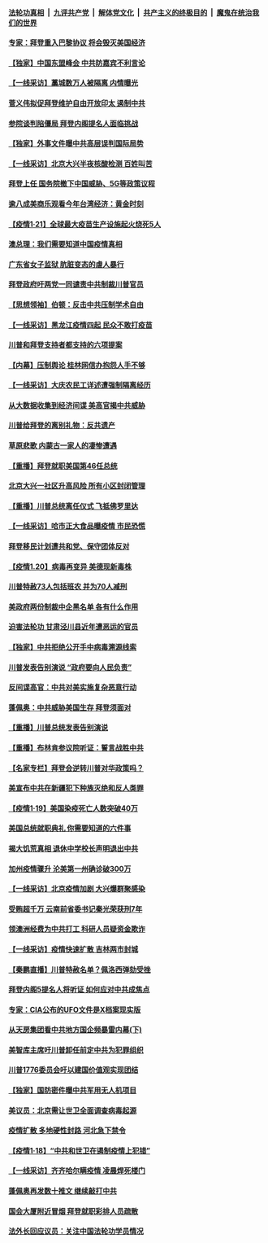 

####  [法轮功真相](../../../../basic/blob/master/README.md?t=01221401) &nbsp;|&nbsp; [九评共产党](../../../../9ping.md/blob/master/README.md?t=01221401) &nbsp;|&nbsp; [解体党文化](../../../../jtdwh.md/blob/master/README.md?t=01221401)  &nbsp;|&nbsp; [共产主义的终极目的](../../../../gczydzjmd.md/blob/master/README.md?t=01221401) &nbsp;|&nbsp; [魔鬼在统治我们的世界](../../../../mgztzwmdsj.md/blob/master/README.md?t=01221401) 

#### [专家：拜登重入巴黎协议 将会毁灭美国经济](../pages/nf4514/n12704083.md?t=01221401) 

#### [【独家】中国东盟峰会 中共防嘉宾不利言论](../pages/nf4514/n12700072.md?t=01221401) 

#### [【一线采访】藁城数万人被隔离 内情曝光](../pages/nf4514/n12703775.md?t=01221401) 

#### [菅义伟拟促拜登维护自由开放印太 遏制中共](../pages/nf4514/n12703652.md?t=01221401) 

#### [参院谈判陷僵局 拜登内阁提名人面临挑战](../pages/nf4514/n12703427.md?t=01221401) 

#### [【独家】外事文件曝中共高层误判国际局势](../pages/nf4514/n12703413.md?t=01221401) 

#### [【一线采访】北京大兴半夜核酸检测 百姓叫苦](../pages/nf4514/n12703410.md?t=01221401) 

#### [拜登上任 国务院撤下中国威胁、5G等政策议程](../pages/nf4514/n12703461.md?t=01221401) 

#### [逾八成美商乐观看今年台湾经济：黄金时刻](../pages/nf4514/n12702717.md?t=01221401) 

#### [【疫情1·21】全球最大疫苗生产设施起火烧死5人](../pages/nf4514/n12702316.md?t=01221401) 

#### [澳总理：我们需要知道中国疫情真相](../pages/nf4514/n12702031.md?t=01221401) 

#### [广东省女子监狱 肮脏变态的虐人暴行](../pages/nf4514/n12701112.md?t=01221401) 

#### [拜登政府吁两党一同谴责中共制裁川普官员](../pages/nf4514/n12701922.md?t=01221401) 

#### [【思想领袖】伯顿：反击中共压制学术自由](../pages/nf4514/n12607404.md?t=01221401) 

#### [【一线采访】黑龙江疫情四起 民众不敢打疫苗](../pages/nf4514/n12701511.md?t=01221401) 

#### [川普和拜登支持者都支持的六项提案](../pages/nf4514/n12701666.md?t=01221401) 

#### [【内幕】压制舆论 桂林网信办抱怨人手不够](../pages/nf4514/n12696988.md?t=01221401) 

#### [【一线采访】大庆农民工详述遭强制隔离经历](../pages/nf4514/n12701325.md?t=01221401) 

#### [从大数据收集到经济间谍 美高官揭中共威胁](../pages/nf4514/n12701202.md?t=01221401) 

#### [川普给拜登的离别礼物：反共遗产](../pages/nf4514/n12700601.md?t=01221401) 

#### [草原悲歌 内蒙古一家人的凄惨遭遇](../pages/nf4514/n12699984.md?t=01221401) 

#### [【重播】拜登就职美国第46任总统](../pages/nf4514/n12700689.md?t=01221401) 

#### [北京大兴一社区升高风险 所有小区封闭管理](../pages/nf4514/n12700110.md?t=01221401) 

#### [【重播】川普总统离任仪式 飞抵佛罗里达](../pages/nf4514/n12699391.md?t=01221401) 

#### [【一线采访】哈市正大食品曝疫情 市民恐慌](../pages/nf4514/n12700025.md?t=01221401) 

#### [拜登移民计划遭共和党、保守团体反对](../pages/nf4514/n12700196.md?t=01221401) 

#### [【疫情1.20】病毒再变异 美德现新毒株](../pages/nf4514/n12699996.md?t=01221401) 

#### [川普特赦73人包括班农 并为70人减刑](../pages/nf4514/n12699915.md?t=01221401) 

#### [美政府两份制裁中企黑名单 各有什么作用](../pages/nf4514/n12694693.md?t=01221401) 

#### [迫害法轮功 甘肃泾川县近年遭恶运的官员](../pages/nf4514/n12697856.md?t=01221401) 

#### [【独家】中共拒绝公开手中病毒溯源线索](../pages/nf4514/n12698800.md?t=01221401) 

#### [川普发表告别演说 “政府要向人民负责”](../pages/nf4514/n12698870.md?t=01221401) 

#### [反间谍高官：中共对美实施复杂恶意行动](../pages/nf4514/n12698744.md?t=01221401) 

#### [蓬佩奥：中共威胁美国生存 拜登须面对](../pages/nf4514/n12698607.md?t=01221401) 

#### [【重播】川普总统发表告别演说](../pages/nf4514/n12698685.md?t=01221401) 

#### [【重播】布林肯参议院听证：誓言战胜中共](../pages/nf4514/n12698357.md?t=01221401) 

#### [【名家专栏】拜登会逆转川普对华政策吗？](../pages/nf4514/n12698138.md?t=01221401) 

#### [美宣布中共在新疆犯下种族灭绝和反人类罪](../pages/nf4514/n12698504.md?t=01221401) 

#### [【疫情1·19】美国染疫死亡人数突破40万](../pages/nf4514/n12697627.md?t=01221401) 

#### [美国总统就职典礼 你需要知道的六件事](../pages/nf4514/n12698405.md?t=01221401) 

#### [揭大饥荒真相 退休中学校长声明退出中共](../pages/nf4514/n12697528.md?t=01221401) 

#### [加州疫情骤升 沦美第一州确诊破300万](../pages/nf4514/n12698217.md?t=01221401) 

#### [【一线采访】北京疫情加剧 大兴爆群聚感染](../pages/nf4514/n12697611.md?t=01221401) 

#### [受贿超千万 云南前省委书记秦光荣获刑7年](../pages/nf4514/n12697660.md?t=01221401) 

#### [领澳洲经费为中共打工 科研人员疑资金欺诈](../pages/nf4514/n12697640.md?t=01221401) 

#### [【一线采访】疫情快速扩散 吉林两市封城](../pages/nf4514/n12697108.md?t=01221401) 

#### [【秦鹏直播】川普特赦名单？佩洛西弹劾受挫](../pages/nf4514/n12696708.md?t=01221401) 

#### [拜登内阁5提名人将听证 如何应对中共成焦点](../pages/nf4514/n12696783.md?t=01221401) 

#### [专家：CIA公布的UFO文件是X档案现实版](../pages/nf4514/n12696611.md?t=01221401) 

#### [从天房集团看中共地方国企频暴雷内幕(下)](../pages/nf4514/n12694075.md?t=01221401) 

#### [美智库主席吁川普卸任前定中共为犯罪组织](../pages/nf4514/n12696509.md?t=01221401) 

#### [川普1776委员会吁以建国价值观实现团结](../pages/nf4514/n12696684.md?t=01221401) 

#### [【独家】国防密件曝中共军用无人机项目](../pages/nf4514/n12696443.md?t=01221401) 

#### [美议员：北京需让世卫全面调查病毒起源](../pages/nf4514/n12696294.md?t=01221401) 

#### [疫情扩散 多地硬性封路 河北急下禁令](../pages/nf4514/n12696229.md?t=01221401) 

#### [【疫情1·18】“中共和世卫在遏制疫情上犯错”](../pages/nf4514/n12695375.md?t=01221401) 

#### [【一线采访】齐齐哈尔瞒疫情 凌晨焊死楼门](../pages/nf4514/n12696105.md?t=01221401) 

#### [蓬佩奥再发数十推文 继续敲打中共](../pages/nf4514/n12696087.md?t=01221401) 

#### [国会大厦附近冒烟 拜登就职彩排人员疏散](../pages/nf4514/n12696073.md?t=01221401) 

#### [法外长回应议员：关注中国法轮功学员情况](../pages/nf4514/n12695356.md?t=01221401) 

